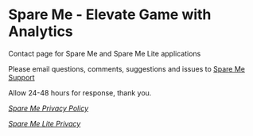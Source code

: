 # Spare Me - Elevate Game with Analytics

Contact page for Spare Me and Spare Me Lite applications

Please email questions, comments, suggestions and issues to <a href="mailto:SpareMeService@gmail.com">Spare Me Support</a>

Allow 24-48 hours for response, thank you.

<a href="https://tsass123.github.io/spareme/smprivacy.html"><i>Spare Me Privacy Policy</i></a>

<a href="https://tsass123.github.io/spareme/privacy.html"><i>Spare Me Lite Privacy</i></a>
